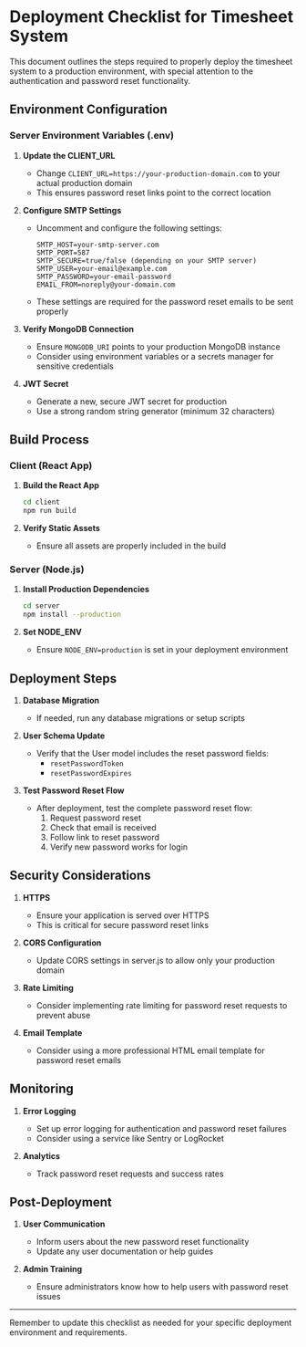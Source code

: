 # Deployment Checklist for Timesheet System

This document outlines the steps required to properly deploy the timesheet system to a production environment, with special attention to the authentication and password reset functionality.

## Environment Configuration

### Server Environment Variables (.env)

1. **Update the CLIENT_URL**
   - Change `CLIENT_URL=https://your-production-domain.com` to your actual production domain
   - This ensures password reset links point to the correct location

2. **Configure SMTP Settings**
   - Uncomment and configure the following settings:
     ```
     SMTP_HOST=your-smtp-server.com
     SMTP_PORT=587
     SMTP_SECURE=true/false (depending on your SMTP server)
     SMTP_USER=your-email@example.com
     SMTP_PASSWORD=your-email-password
     EMAIL_FROM=noreply@your-domain.com
     ```
   - These settings are required for the password reset emails to be sent properly

3. **Verify MongoDB Connection**
   - Ensure `MONGODB_URI` points to your production MongoDB instance
   - Consider using environment variables or a secrets manager for sensitive credentials

4. **JWT Secret**
   - Generate a new, secure JWT secret for production
   - Use a strong random string generator (minimum 32 characters)

## Build Process

### Client (React App)

1. **Build the React App**
   ```bash
   cd client
   npm run build
   ```

2. **Verify Static Assets**
   - Ensure all assets are properly included in the build

### Server (Node.js)

1. **Install Production Dependencies**
   ```bash
   cd server
   npm install --production
   ```

2. **Set NODE_ENV**
   - Ensure `NODE_ENV=production` is set in your deployment environment

## Deployment Steps

1. **Database Migration**
   - If needed, run any database migrations or setup scripts

2. **User Schema Update**
   - Verify that the User model includes the reset password fields:
     - `resetPasswordToken`
     - `resetPasswordExpires`

3. **Test Password Reset Flow**
   - After deployment, test the complete password reset flow:
     1. Request password reset
     2. Check that email is received
     3. Follow link to reset password
     4. Verify new password works for login

## Security Considerations

1. **HTTPS**
   - Ensure your application is served over HTTPS
   - This is critical for secure password reset links

2. **CORS Configuration**
   - Update CORS settings in server.js to allow only your production domain

3. **Rate Limiting**
   - Consider implementing rate limiting for password reset requests to prevent abuse

4. **Email Template**
   - Consider using a more professional HTML email template for password reset emails

## Monitoring

1. **Error Logging**
   - Set up error logging for authentication and password reset failures
   - Consider using a service like Sentry or LogRocket

2. **Analytics**
   - Track password reset requests and success rates

## Post-Deployment

1. **User Communication**
   - Inform users about the new password reset functionality
   - Update any user documentation or help guides

2. **Admin Training**
   - Ensure administrators know how to help users with password reset issues

---

Remember to update this checklist as needed for your specific deployment environment and requirements.

